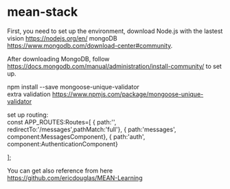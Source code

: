 # mean-stack

First, you need to set up the environment, download Node.js with the lastest vision https://nodejs.org/en/ 
                                  mongoDB https://www.mongodb.com/download-center#community.


After downloading MongoDB, follow https://docs.mongodb.com/manual/administration/install-community/ to set up.

npm install --save mongoose-unique-validator  
extra validation
https://www.npmjs.com/package/mongoose-unique-validator   


set up routing:  
  const APP_ROUTES:Routes=[
{ path:'', redirectTo:'/messages',pathMatch:'full'},
{ path:'messages', component:MessagesComponent},
{ path:'auth', component:AuthenticationComponent}

];      


You can get also reference from here https://github.com/ericdouglas/MEAN-Learning
